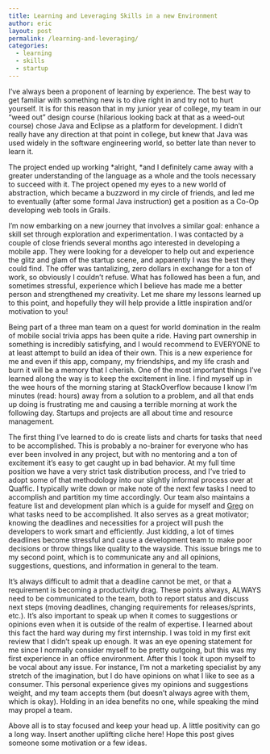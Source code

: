 ```yaml
---
title: Learning and Leveraging Skills in a new Environment
author: eric
layout: post
permalink: /learning-and-leveraging/
categories:
  - learning
  - skills
  - startup
---
```

I&#8217;ve always been a proponent of learning by experience. The best way to get familiar with something new is to dive right in and try not to hurt yourself. It is for this reason that in my junior year of college, my team in our &#8220;weed out&#8221; design course (hilarious looking back at that as a weed-out course) chose Java and Eclipse as a platform for development. I didn&#8217;t really have any direction at that point in college, but knew that Java was used widely in the software engineering world, so better late than never to learn it.

The project ended up working *alright, *and I definitely came away with a greater understanding of the language as a whole and the tools necessary to succeed with it. The project opened my eyes to a new world of abstraction, which became a buzzword in my circle of friends, and led me to eventually (after some formal Java instruction) get a position as a Co-Op developing web tools in Grails.

I&#8217;m now embarking on a new journey that involves a similar goal: enhance a skill set through exploration and experimentation. I was contacted by a couple of close friends several months ago interested in developing a mobile app. They were looking for a developer to help out and experience the glitz and glam of the startup scene, and apparently I was the best they could find. The offer was tantalizing, zero dollars in exchange for a ton of work, so obviously I couldn&#8217;t refuse. What has followed has been a fun, and sometimes stressful, experience which I believe has made me a better person and strengthened my creativity. Let me share my lessons learned up to this point, and hopefully they will help provide a little inspiration and/or motivation to you!

Being part of a three man team on a quest for world domination in the realm of mobile social trivia apps has been quite a ride. Having part ownership in something is incredibly satisfying, and I would recommend to EVERYONE to at least attempt to build an idea of their own. This is a new experience for me and even if this app, company, my friendships, and my life crash and burn it will be a memory that I cherish. One of the most important things I&#8217;ve learned along the way is to keep the excitement in line. I find myself up in the wee hours of the morning staring at StackOverflow because I know I&#8217;m minutes (read: hours) away from a solution to a problem, and all that ends up doing is frustrating me and causing a terrible morning at work the following day. Startups and projects are all about time and resource management.

The first thing I&#8217;ve learned to do is create lists and charts for tasks that need to be accomplished. This is probably a no-brainer for everyone who has ever been involved in any project, but with no mentoring and a ton of excitement it&#8217;s easy to get caught up in bad behavior. At my full time position we have a very strict task distribution process, and I&#8217;ve tried to adopt some of that methodology into our slightly informal process over at Quaffic. I typically write down or make note of the next few tasks I need to accomplish and partition my time accordingly. Our team also maintains a feature list and development plan which is a guide for myself and [Greg][1] on what tasks need to be accomplished. It also serves as a great motivator; knowing the deadlines and necessities for a project will push the developers to work smart and efficiently. Just kidding, a lot of times deadlines become stressful and cause a development team to make poor decisions or throw things like quality to the wayside. This issue brings me to my second point, which is to communicate any and all opinions, suggestions, questions, and information in general to the team.

It&#8217;s always difficult to admit that a deadline cannot be met, or that a requirement is becoming a productivity drag. These points always, ALWAYS need to be communicated to the team, both to report status and discuss next steps (moving deadlines, changing requirements for releases/sprints, etc.). It&#8217;s also important to speak up when it comes to suggestions or opinions even when it is outside of the realm of expertise. I learned about this fact the hard way during my first internship. I was told in my first exit review that I didn&#8217;t speak up enough. It was an eye opening statement for me since I normally consider myself to be pretty outgoing, but this was my first experience in an office environment. After this I took it upon myself to be vocal about any issue. For instance, I&#8217;m not a marketing specialist by any stretch of the imagination, but I do have opinions on what I like to see as a consumer. This personal experience gives my opinions and suggestions weight, and my team accepts them (but doesn&#8217;t always agree with them, which is okay). Holding in an idea benefits no one, while speaking the mind may propel a team.

Above all is to stay focused and keep your head up. A little positivity can go a long way. Insert another uplifting cliche here! Hope this post gives someone some motivation or a few ideas.

 [1]: http://www.gregloesch.com "Greg"